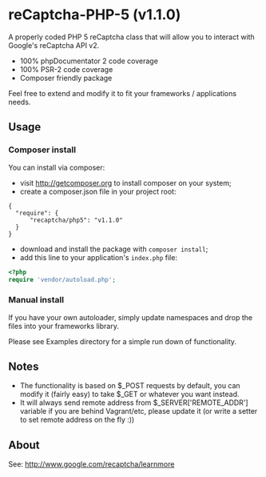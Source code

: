 reCaptcha-PHP-5 (v1.1.0)
==========================

A properly coded PHP 5 reCaptcha class that will allow you to interact with Google's
reCaptcha API v2.

- 100% phpDocumentator 2 code coverage
- 100% PSR-2 code coverage
- Composer friendly package

Feel free to extend and modify it to fit your frameworks / applications needs.

Usage
-----

### Composer install
You can install via composer:
- visit http://getcomposer.org to install composer on your system;
- create a composer.json file in your project root:

```
{
  "require": {
      "recaptcha/php5": "v1.1.0"
  }
}
```
- download and install the package with `composer install`;
- add this line to your application's `index.php` file:

```php
<?php
require 'vendor/autoload.php';
```
### Manual install

If you have your own autoloader, simply update namespaces and drop the files
into your frameworks library.

Please see Examples directory for a simple run down of functionality.

Notes
-----

- The functionality is based on $_POST requests by default, you can modify it (fairly easy) to take
$_GET or whatever you want instead.
- It will always send remote address from $_SERVER['REMOTE_ADDR'] variable if you are behind Vagrant/etc, please update it
(or write a setter to set remote address on the fly :))

About
-----

See: http://www.google.com/recaptcha/learnmore
